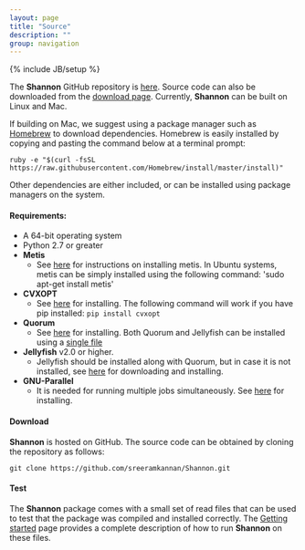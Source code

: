 ```yaml
---
layout: page
title: "Source"
description: ""
group: navigation
---
```

{% include JB/setup %}

The __Shannon__ GitHub repository is [here](https://github.com/sreeramkannan/shannon). Source code can also be downloaded from the [download page](download.html). Currently, __Shannon__ can be built on Linux and Mac. 

If building on Mac, we suggest using a package manager such as [Homebrew](http://brew.sh) to download dependencies. Homebrew is easily installed by copying and pasting the command below at a terminal prompt:

`ruby -e "$(curl -fsSL https://raw.githubusercontent.com/Homebrew/install/master/install)"`


Other dependencies are either included, or can be installed using package managers on the system.

#### Requirements: 

- A 64-bit operating system
- Python 2.7 or greater
- __Metis__ 
    - See [here](http://glaros.dtc.umn.edu/gkhome/metis/metis/download) for instructions on installing metis. In Ubuntu systems, metis can be simply installed using the following command: 
    'sudo apt-get install metis'
- __CVXOPT__ 
    - See [here](http://cvxopt.org/install/index.html) for installing. The following command will work if you have pip installed: 
    `pip install cvxopt` 
- __Quorum__ 
    - See [here](http://www.genome.umd.edu/quorum.html) for installing. Both Quorum and Jellyfish can be installed using a [single file](ftp://ftp.genome.umd.edu/pub/QuorUM/quorum_easy_install)
- __Jellyfish__ v2.0 or higher. 
    - Jellyfish should be installed along with Quorum, but in case it is not installed, see [here](http://www.genome.umd.edu/jellyfish.html) for downloading and installing.
- __GNU-Parallel__
	- It is needed for running multiple jobs simultaneously. See [here](https://www.gnu.org/software/parallel/) for installing.

#### Download

__Shannon__ is hosted on GitHub. The source code can be obtained by cloning the repository as follows:

`git clone https://github.com/sreeramkannan/Shannon.git`


#### Test



The __Shannon__ package comes with a small set of read files that can be used to test that the package was compiled and installed correctly. The [Getting started](starting.html) page provides a complete description of how to run __Shannon__ on these files.

